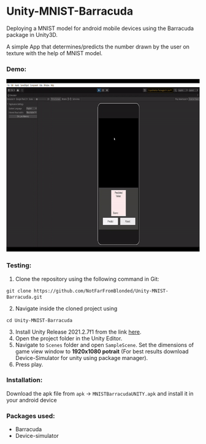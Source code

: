 # Unity-MNIST-Barracuda
 Deploying a MNIST model for android mobile devices using the Barracuda package in Unity3D.
 
 A simple App that determines/predicts the number drawn by the user on texture with the help of MNIST model.
 
 ### __Demo:__
 <img src="mnist.gif" alt="this slowpoke moves"  width="800" height = "450">

 ### __Testing:__
 1. Clone the repository using the following command in Git:
   ```
   git clone https://github.com/NotFarFromBlonded/Unity-MNIST-Barracuda.git
   ```
 2. Navigate inside the cloned project using
   ```
   cd Unity-MNIST-Barracuda
   ```
 3. Install Unity Release 2021.2.7f1 from the link [here](https://unity3d.com/get-unity/download/archive).
 4. Open the project folder in the Unity Editor.
 5. Navigate to `Scenes` folder and open `SampleScene`. Set the dimensions of game view window to __1920x1080 potrait__ (For best results download Device-Simulator for unity using package manager).
 6. Press play.
  
 ### __Installation:__
 Download the apk file from ```apk``` -> ```MNISTBarracudaUNITY.apk``` and install it in your android device
 
 ### __Packages used:__
 - Barracuda
 - Device-simulator
